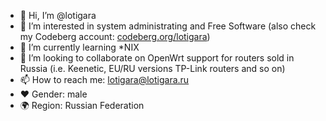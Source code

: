 - 👋 Hi, I’m @lotigara
- 👀 I’m interested in system administrating and Free Software (also check my Codeberg account: [codeberg.org/lotigara](https://codeberg.org/lotigara))
- 🌱 I’m currently learning *NIX
- 💞️ I’m looking to collaborate on OpenWrt support for routers sold in Russia (i.e. Keenetic, EU/RU versions TP-Link routers and so on)
- 📫 How to reach me: lotigara@lotigara.ru
- ❤️ Gender: male
- 🌍 Region: Russian Federation
<!---
lotigara/lotigara is a ✨ special ✨ repository because its `README.md` (this file) appears on your GitHub profile.
You can click the Preview link to take a look at your changes.
--->
